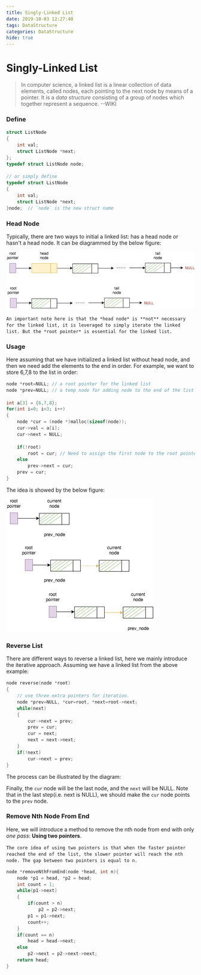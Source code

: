 ```yaml
---
title: Singly-Linked List
date: 2019-10-03 12:27:40
tags: DataStructure
categories: DataStructure
hide: true
---
```

# Singly-Linked List
> In computer science, a linked list is a linear collection of data elements, called nodes, each pointing to the next node by means of a pointer. It is a *data structure* consisting of a group of nodes which together represent a sequence.  --WIKI

### Define
```c
struct ListNode
{
	int val;
	struct ListNode *next;
};
typedef struct ListNode node;

// or simply define
typedef struct ListNode
{
	int val;
	struct ListNode *next;
}node;  // `node` is the new struct name
```

### Head Node
Typically, there are two ways to initial a linked list: has a head node or hasn't a head node. It can be diagrammed by the below figure:

![linkedlist](/res/c/linkedList/linkedlist.png)
  
`An important note here is that the *head node* is **not** necessary for the linked list, it is leveraged to simply iterate the linked list. But the *root pointer* is essential for the linked list.`

### Usage
Here assuming that we have initialized a linked list without head node, and then we need add the elements to the end in order. For example, we want to store 6,7,8 to the list in order:
```c
node *root=NULL; // a root pointer for the linked list
node *prev=NULL; // a temp node for adding node to the end of the list

int a[3] = {6,7,8};
for(int i=0; i<3; i++)
{
	node *cur = (node *)malloc(sizeof(node));
	cur->val = a[i];
	cur->next = NULL;

	if(!root)
		root = cur; // Need to assign the first node to the root pointer
	else
		prev->next = cur;
	prev = cur;
}
```
The idea is showed by the below figure:
  
![addnode](/res/c/linkedList/addnode.png)

### Reverse List
There are different ways to reverse a linked list, here we mainly introduce the iterative approach.
Assuming we have a linked list from the above example:
```c
node reverse(node *root)
{
	// use three extra pointers for iteration.
	node *prev=NULL, *cur=root, *next=root->next;
	while(next)
	{
		cur->next = prev;
		prev = cur;
		cur = next;
		next = next->next;
	}
	if(!next)
		cur->next = prev;
}
```
The process can be illustrated by the diagram:



Finally, the `cur` node will be the last node, and the `next` will be NULL. Note that in the last step(i.e. next is NULL), we should make the `cur` node points to the `prev` node.

### Remove Nth Node From End
Here, we will introduce a method to remove the nth node from end with only *one pass*: **Using two pointers**.

`The core idea of using two pointers is that when the faster pointer reached the end of the list, the slower pointer will reach the nth node. The gap between two pointers is equal to n.`

```c
node *removeNthFromEnd(node *head, int n){
    node *p1 = head, *p2 = head;
    int count = 1;
    while(p1->next)
    {
        if(count > n)
            p2 = p2->next;
        p1 = p1->next;
        count++;
    }
    if(count == n)
        head = head->next;
    else
        p2->next = p2->next->next;
    return head;
}
```


  

















